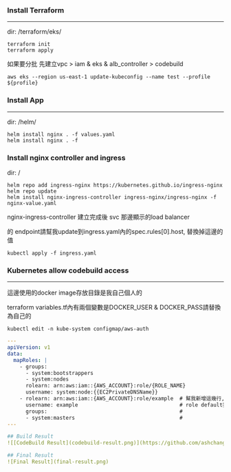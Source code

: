 ### Install Terraform
---

dir: /terraform/eks/
```shell
terraform init
terraform apply
```
如果要分批 先建立vpc > iam & eks & alb_controller > codebuild
```shell
aws eks --region us-east-1 update-kubeconfig --name test --profile ${profile}
```

### Install App
---
dir: /helm/

```shell
helm install nginx . -f values.yaml
helm install nginx . -f 
```

### Install nginx controller and ingress
dir: /

```shell
helm repo add ingress-nginx https://kubernetes.github.io/ingress-nginx
helm repo update
helm install nginx-ingress-controller ingress-nginx/ingress-nginx -f nginx-value.yaml
```
nginx-ingress-controller 建立完成後 svc 那邊顯示的load balancer 

的 endpoint請幫我update到ingress.yaml內的spec.rules[0].host, 替換掉這邊的值
```shell
kubectl apply -f ingress.yaml
```

### Kubernetes allow codebuild access
---
這邊使用的docker image存放目錄是我自己個人的 

terraform variables.tf內有兩個變數是DOCKER_USER & DOCKER_PASS請替換為自己的

```shell
kubectl edit -n kube-system configmap/aws-auth
```

```yaml
---
apiVersion: v1
data:
  mapRoles: |
    - groups:
      - system:bootstrappers
      - system:nodes
      rolearn: arn:aws:iam::{AWS_ACCOUNT}:role/{ROLE_NAME}
      username: system:node:{{EC2PrivateDNSName}}
    - rolearn: arn:aws:iam::{AWS_ACCOUNT}:role/example  # 幫我新增這幾行, 
      username: example                                 # role default我使用example
      groups:                                           #
      - system:masters                                  #
---

## Build Result
![[CodeBuild Result](codebuild-result.png)](https://github.com/ashchang/gama-hw/blob/main/codebuild-result.png)

## Final Result
![Final Result](final-result.png)
